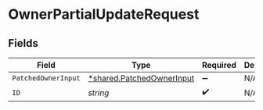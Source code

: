 # OwnerPartialUpdateRequest


## Fields

| Field                                                                 | Type                                                                  | Required                                                              | Description                                                           |
| --------------------------------------------------------------------- | --------------------------------------------------------------------- | --------------------------------------------------------------------- | --------------------------------------------------------------------- |
| `PatchedOwnerInput`                                                   | [*shared.PatchedOwnerInput](../../models/shared/patchedownerinput.md) | :heavy_minus_sign:                                                    | N/A                                                                   |
| `ID`                                                                  | *string*                                                              | :heavy_check_mark:                                                    | N/A                                                                   |